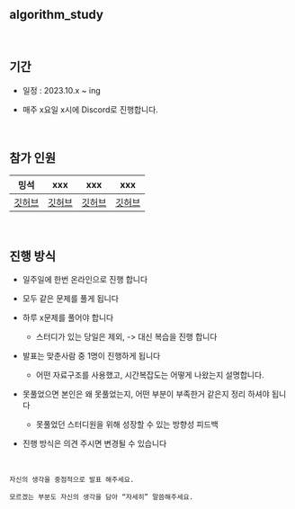 ## algorithm_study

<br/>

## 기간

- 일정 : 2023.10.x ~ ing

- 매주 x요일 x시에 Discord로 진행합니다.

<br/>

## 참가 인원


| 밍석 | xxx | xxx | xxx |
|:---:|:---:|:---:|:---:|
| [깃허브](https://github.com/mingseok) | [깃허브](ㅌ) | [깃허브](https://github.com/mingseok) | [깃허브](ㅌ) | [깃허브](ㅌ) | [깃허브](ㅌ) |


<br/>

## 진행 방식

- 일주일에 한번 온라인으로 진행 합니다

- 모두 같은 문제를 풀게 됩니다

- 하루 x문제를 풀어야 합니다

    - 스터디가 있는 당일은 제외, -> 대신 복습을 진행 합니다


- 발표는 맞춘사람 중 1명이 진행하게 됩니다

    - 어떤 자료구조를 사용했고, 시간복잡도는 어떻게 나왔는지 설명합니다.

- 못풀었으면 본인은 왜 못풀었는지, 어떤 부분이 부족한거 같은지 정리 하셔야 됩니다

    - 못풀었던 스터디원을 위해 성장할 수 있는 방향성 피드백

- 진행 방식은 의견 주시면 변경될 수 있습니다

<br/>

```
자신의 생각을 중점적으로 발표 해주세요.

모르겠는 부분도 자신의 생각을 담아 “자세히” 말씀해주세요.
```